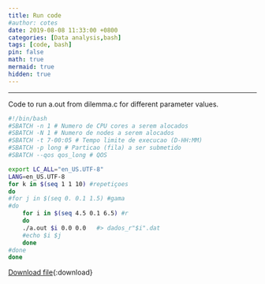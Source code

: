 ```yaml
---
title: Run code
#author: cotes
date: 2019-08-08 11:33:00 +0800
categories: [Data analysis,bash]
tags: [code, bash]
pin: false
math: true
mermaid: true
hidden: true
---
```



<hr>


Code to run a.out from dilemma.c for different parameter values.



```bash
#!/bin/bash
#SBATCH -n 1 # Numero de CPU cores a serem alocados 
#SBATCH -N 1 # Numero de nodes a serem alocados
#SBATCH -t 7-00:05 # Tempo limite de execucao (D-HH:MM)
#SBATCH -p long # Particao (fila) a ser submetido
#SBATCH --qos qos_long # QOS 

export LC_ALL="en_US.UTF-8"
LANG=en_US.UTF-8
for k in $(seq 1 1 10) #repetiçoes
do
#for j in $(seq 0. 0.1 1.5) #gama
#do
	for i in $(seq 4.5 0.1 6.5) #r
	do
	./a.out $i 0.0 0.0   #> dados_r"$i".dat
	#echo $i $j 
	done
#done
done
```
[Download file](/files/scripts/data_analysis/rodar2.sh){:download}